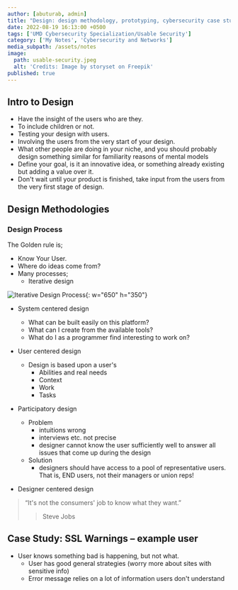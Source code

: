 ```yaml
---
author: [abuturab, admin]
title: "Design: design methodology, prototyping, cybersecurity case study"
date: 2022-08-19 16:13:00 +0500
tags: ['UMD Cybersecurity Specialization/Usable Security']
category: ['My Notes', 'Cybersecurity and Networks']
media_subpath: /assets/notes
image:
  path: usable-security.jpeg
  alt: 'Credits: Image by storyset on Freepik'
published: true
---
```


## **Intro to Design**

- Have the insight of the users who are they.
- To include children or not.
- Testing your design with users.
- Involving the users from the very start of your design.
- What other people are doing in your niche, and you should probably design something similar for familiarity reasons of mental models
- Define your goal, is it an innovative idea, or something already existing but adding a value over it.
- Don't wait until your product is finished, take input from the users from the very first stage of design.

## **Design Methodologies**

### Design Process
  
The Golden rule is;
- Know Your User.
- Where do ideas come from?
- Many processes;
  + Iterative design

![Iterative Design Process](Usable%20Design.png){: w="650" h="350"}
  
+ System centered design
  - What can be built easily on this platform?
  - What can I create from the available tools?
  - What do I as a programmer find interesting to work on?
	  
+ User centered design
  - Design is based upon a user's
    + Abilities and real needs
    + Context
    + Work
    + Tasks

+ Participatory design
  - Problem
    + intuitions wrong
    + interviews etc. not precise
    + designer cannot know the user sufficiently well to answer all issues that come up during the design
  - Solution
    + designers should have access to a pool of representative users. That is, END users, not their managers or union reps!
	  
+ Designer centered design  
>“It's not the consumers' job to know what they want.”
>> Steve Jobs

## **Case Study: SSL Warnings – example user**

 - User knows something bad is happening, but not what.
	- User has good general strategies (worry more about sites with sensitive info)
	- Error message relies on a lot of information users don't understand
